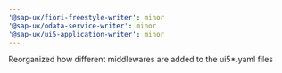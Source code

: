 ```yaml
---
'@sap-ux/fiori-freestyle-writer': minor
'@sap-ux/odata-service-writer': minor
'@sap-ux/ui5-application-writer': minor
---
```


Reorganized how different middlewares are added to the ui5\*.yaml files
